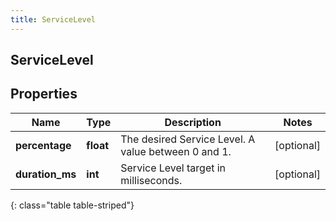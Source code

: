 ```yaml
---
title: ServiceLevel
---
```

## ServiceLevel

## Properties

|Name | Type | Description | Notes|
|------------ | ------------- | ------------- | -------------|
| **percentage** | **float** | The desired Service Level. A value between 0 and 1. | [optional] |
| **duration_ms** | **int** | Service Level target in milliseconds. | [optional] |
{: class="table table-striped"}


